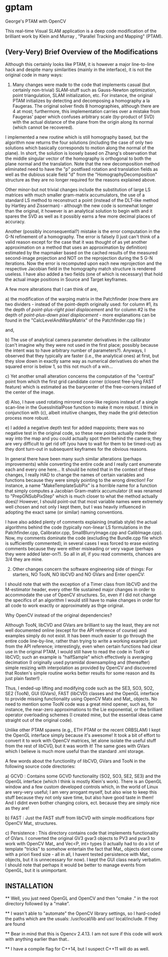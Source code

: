 # gptam
George's PTAM with OpenCV 

This real-time Visual SLAM application is a deep code modification of the brilliant work by Klein and Murray , "Parallel Tracking and Mapping" (PTAM).

(Very-Very) Brief Overview of the Modifications
-----------------------------------------------------------
Although this certainly looks like PTAM, it is however a major line-to-line hack and despite many similarities (mainly in the interface), it is not the original code in many ways:

1. Many changes were made to the code that implements casual (but certainly non-trivial) SLAM-stuff such as Gauss-Newton optimization, point triangulation, SLAM initialization, etc. For instance, the original PTAM initializes by detecting and decomposing a homography a la Faugeras. The original solver finds 8 homographies, although there are 4 at most; furthermore, this implementation carries over a mistake from Faugeras' paper which confuses arbitrary scale (by-product of SVD) with the actual distance of the plane from the origin along its normal (which cannot be recovered). 

I implemented a new routine which is still homography based, but the algorithm now returns the four solutions (including the case of only two solutions which basically corresponds to motion along the normal of the plane). In short, the solution is loosely based on Zhang's observation that the middle singular vector of the homography is orthogonal to both the plane normal and the translation. Note that the new decomposition method eliminated need to have the "p" postfixed rotation and translation fields as well as the dubious scale field "d" from the "HomographyDecomposition" structure as they are no longer required for the reasons explained above.

Other minor-but not trivial changes include the substitution of large LS matrices with much smaller gram-matrix accumulators, the use of a standard LS method to reconstruct a point (instead of the DLT-like method by Hartley and Zisserman) - although the new code is somewhat longer than the original, it however is an analytical solution to begin with and it spares the SVD as well as it possibly earns a few more decimal places of accuracy.

Another (possibly inconsequential?) mistake is the error computation in the G-N refinement of a homography. The error is falsely (I just can't think of a valid reason except for the case that it was thought of as yet another approximation on a method that uses an approximation by definition) estimated by the mapmaker based on the cached results of the measured second-image projection and NOT on the reprojection during the 5 G-N iterations. Now the error is recomputed upon each new reprojection and the respective Jacobian field in the homography match structure is rendered useless. I have also added a two fields (one of which is necessary) that hold the actual image positions in Source and Target keyframes. 

A few more alterations that I can think of are, 

a) the modification of the warping matrix in the Patchfinder (now there are two dividers - instead of the point-depth originally used: for column #1, its the depth of *point-plus-right pixel displacement* and for column #2 is the depth of *point-plus-down pixel displacement* - more explanations can be found in the "CalcLevelAndWarpMatrix" of the Patchfinder.cpp file  )

and, 

b) The use of analytical camera parameter derivatives in the calibrator (can't imagine why they were not used in the first place; possibly because the intent was to have arbitrary number of parameters?). Anyways, I observed that they typically are faster (i.e., the analytical ones) at first, but they slow down in exactly same way as numerical derivatives do when the squared error is below 1, so this not much of a win...

c) Yet another small alteration concerns the computation of the "central" point from which the first grid candidate corner (closest free-lying FAST feature) which is estimated as the barycenter of the free-corners instaed of the center of the image.

d) Also, I have used rotating mirrored cone-like regions instead of a single scan-line in the GuessInitialPose function to make it more robust. I think in conjunction with (c), albeit intuitive changes, they made the grid detection process more robust. 

e) I added a negative depth test for added mappoints; there was no negative test in the original code, so these new points actually made their way into the map and you could actually spot them behind the camera; they are very difficult to get rid off (you have to wait for them to be timed-out) as they dont turn-out in subsequent keyframes for the obvious reasons.  

In general there have been many such similar alterations (perhaps improvements) while converting the entire code and I really cant enumerate each and every one here... It should be noted that in the context of these changes, I really HAD to change the names of certain variables and functions because they were simply pointing to the wrong direction! For instance, a name "MakeTemplateSubPix" is a horrible name for a function that simply computes a Jacobian Gram-matrix accumulator (it was renamed to "PrepGNSubPixStep" which is much closer to what the method actually does)! However, I should point-out that most variable names were extremely well chosen and not only I kept them, but I was heavily influenced in adopting the exact same (or similar) naming conventions. 

I have also added plenty of comments explaining (matlab style) the actual algorithms behind the code (typically non-linear LS formulations in the Patchfinder.cpp, Calibrator.cpp, SmallBlurryImage.cpp and CalibImage.cpp). Now, my comments dominate the code (excluding the Bundle.cpp file which is sufficientlly commented); in several cases I was forced to erase existing comments because they were either misleading or very vague (perhaps they were added later-on?). So all in all, if you read comments, chances are 3/4 they are mine.

2. Other changes concern the software engineering side of things: For starters, NO TooN, NO libCVD and NO GVars and Enter openCV:

I should note that with the exception of a Timer class from libCVD and the M-estimator header, every other file sustained major changes in order to accommodate the use of OpenCV structures. So, even if I did not change the specifics of an algorithm I would still have to make changes in order for all code to work exactly or approximately as thge original.    

Why OpenCV instead of the original dependencies?

Although TooN, libCVD and GVars are brilliant to say the least, they are not well documented online (except for the API reference of course) and examples simply do not exist. It has been much easier to go through the entire code line-by-line, rather than trying to write a working example just from the API reference; interestingly, even when certain functions had clear use in the original PTAM, I would still have to read the code in TooN or libCVD; such an example is "halfSample" which effectively is averaging decimation (I originally used pyramidal downsampling and (thereafter) simple resizing with interpolation as provided by OpenCV and discovered that Rosten's simple routine works better results for some reason and its just plain faster!) .

Thus, I ended-up lifting and modifying code such as the SE3, SO3, SO2, SE2 (TooN), GUI (GVars), FAST (libCVD) classes and the OpenGL interface to provide missing functionality using OpenCV Matx and Mat_ objects.
No need to mention some TooN code was a great mind opener, such as, for instance, the near-zero approximations to the Lie exponential, or the brilliant operator overloading schemes (I created mine, but the essential ideas came straight out of the original code).

Unlike other PTAM spawns (e.g., ETH PTAM or the recent ORBSLAM) I kept the OpenGL interface simply because it's awesome! It took a bit of effort to convert it to work with OpenCV matrices, let alone isolate the useful stuff from the rest of libCVD, but it was worth it! The same goes with GVars which I believe is much more useful than the standard .xml storage.


A few words about the functionlity of libCVD, GVars and TooN in the following source code directories:

a) GCVD : Contains some GCVD functionality (SO2, SO3, SE2, SE3) and the OpenGL interface (which I think is mostly Klein's work). There is an OpenGL window and a few custom developed controls which, in the world of Linux are very-very useful; I am very arrogant myself, but also wise to keep this stuff because they not only save time, but also have good taste in them! And I didnt even bother changing colors, ect. because they are simply nice as they are! 

b) FAST : Just the FAST stuff from libCVD with simple modifications fopr OpenCV Mat_<uchar> structures.

c) Persistence : This directory contains code that implements functionality of GVars. I converted the original GV3 gvar3 objects to PV3 and pvar3 to work with OpenCV Mat_ and Vec<P, int> types (I actually had to do a lot of template "tricks" to somehow entertain the fact that Mat_ objects dont come with a priori fixed size - all in all, I havent tested persistence with Mat_ objects, but it is unnecessary for now). I kept the GUI class nearly verbatim. I should note that perhaps it would be better to manage events from OpenGL, but it is unimportant. 


INSTALLATION
------------

** Well, you just need OpenGL and OpenCV and then "cmake ." in the root directory followed by a "make".

** I wasn't able to "automate" the OpenCV library settings, so I hard-coded the paths which are the usuals: /usr/local/lib and usr/ local/include. If they are found 


** Bear in mind that this is Opencv 2.4.13. I am not sure if this code will work with anything earlier than that..
  

** I have a compile flag for C++14, but I suspect C++11 will do as well.
